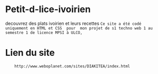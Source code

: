 # Petit-d-lice-ivoirien
decouvrez des plats ivoirien et leurs recettes 
    ```
        Ce site a été codé uniquement en HTML et CSS  pour  mon projet de s1 techno web 1 au semestre 1 de licence MPSI à ULCO,
    ```
# Lien du site 
```bash
    http://www.weboplanet.com/sites/DIAKITEA/index.html
```
